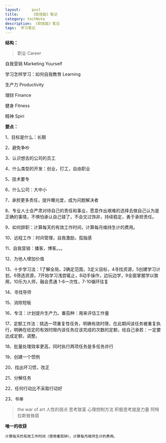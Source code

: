 ```yaml
---
layout:     post
title:      《软技能》笔记
category: techNote
description: 《软技能》笔记
tags:  学习笔记
---
```


**结构：**
>职业 Career

自我营销 Marketing Yourself

学习怎样学习：如何自我教育 Learning

生产力 Productivity

理财 Finance

健身 Fitness

精神 Spiri
	
**要点：**

1、目标是什么：长期

2、避免争吵

3、认识想去的公司的员工

4、什么类型的开发：创业，打工，自由职业

5、技术要专

6、什么公司：大中小

7、承担更多责任，提升曝光度，成为问题解决者

8、专业人士会严肃对待自己的责任和事业，愿意作出艰难的选择去做自己认为是正确的事情，不惧怕承认自己错了，不会文过饰非，持续稳定，勇于承担责任。

9、如何辞职：计算每天的有效工作时间，计算每月维持生计的费用。

10、远程工作：时间管理，自我激励，孤独感

11、自我营销：播客，博客。。。

12、为他人增加价值

13、十步学习法：1了解全局，2确定范围，3定义目标，4寻找资源，5创建学习计划，6筛选资源，7开始学习浅尝辄止，8动手操作，边玩边学，9全面掌握学以致用，10乐为人师，融会贯通
1-6一次性，7-10循环往复

14、寻找导师

15、消除短板

16、专注：计划提升生产力。番茄种：用来评估工作量

17、定额工作法：挑选一项重复性任务，明确有效时限，在此期间该任务被重复执行，明确在给定的有效时限内该任务应该完成的次数的定额，给自己承若：一定要达成定额，调整。

18、批量处理效率更高，同时执行两项任务是多任务并行

19、创建一个惯例

20、找出坏习惯，改正

21、分解任务

22、任何行动比不采取行动好

23、书单
>the war of art
>人性的弱点
>思考致富
>心理控制方法
>积极思考就是力量
>阿特拉斯耸耸肩


**唯一的收获**

`计算每天的有效工作时间（使用番茄钟），计算每月维持生计的费用。`